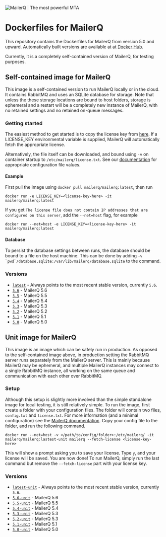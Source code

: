 ![MailerQ | The most powerful MTA](https://media.copernica.com/logos/mailerq-logo.svg "MailerQ | The most powerful MTA")

# Dockerfiles for MailerQ
This repository contains the Dockerfiles for MailerQ from version 5.0 and upward. Automatically built versions are available at at [Docker Hub](https://hub.docker.com/r/mailerq/mailerq/). 

Currently, it is a completely self-contained version of MailerQ, for testing purposes.

## Self-contained image for MailerQ
This image is a self-contained version to run MailerQ locally or in the cloud. It contains RabbitMQ and uses an SQLite database for storage. Note that unless the these storage locations are bound to host folders, storage is ephemeral and a restart will be a completely new instance of MailerQ, with no retained settings and no retained on-queue messages.

### Getting started
The easiest method to get started is to copy the license key from [here](https://www.mailerq.com/product/license/trial). If a LICENSE_KEY environmental variable is supplied, MailerQ will automatically fetch the appropriate license. 

Alternatively, the file itself can be downloaded, and bound using `-v` on container startup to `/etc/mailerq/license.txt`. See our [documentation](https://www.mailerq.com/documentation/5.3/configuration) for appropriate configuration file values. 

#### Example
First pull the image using `docker pull mailerq/mailerq:latest`, then run 
```
docker run -e LICENSE_KEY=<license-key-here> -it mailerq/mailerq:latest
```

If you get `The license file does not contain IP addresses that are configured on this server`, add the `--net=host` flag, for example
```
docker run --net=host -e LICENSE_KEY=<license-key-here> -it mailerq/mailerq:latest
```

#### Database
To persist the database settings between runs, the database should be bound to a file on the host machine. This can be done by adding ```-v `pwd`/database.sqlite:/var/lib/mailerq/database.sqlite``` to the command.

### Versions
- [`latest`](https://github.com/CopernicaMarketingSoftware/mailerq-docker/blob/master/generated/5.6/standalone/Dockerfile) - Always points to the most recent stable version, currently `5.6`.
- [`5.6`](https://github.com/CopernicaMarketingSoftware/mailerq-docker/blob/master/generated/5.6/standalone/Dockerfile) - MailerQ 5.6
- [`5.5`](https://github.com/CopernicaMarketingSoftware/mailerq-docker/blob/master/generated/5.5/standalone/Dockerfile) - MailerQ 5.5
- [`5.4`](https://github.com/CopernicaMarketingSoftware/mailerq-docker/blob/master/generated/5.4/standalone/Dockerfile) - MailerQ 5.4
- [`5.3`](https://github.com/CopernicaMarketingSoftware/mailerq-docker/blob/master/generated/5.3/standalone/Dockerfile) - MailerQ 5.3
- [`5.2`](https://github.com/CopernicaMarketingSoftware/mailerq-docker/blob/master/generated/5.2/standalone/Dockerfile) - MailerQ 5.2
- [`5.1`](https://github.com/CopernicaMarketingSoftware/mailerq-docker/blob/master/generated/5.1/standalone/Dockerfile) - MailerQ 5.1
- [`5.0`](https://github.com/CopernicaMarketingSoftware/mailerq-docker/blob/master/generated/5.0/standalone/Dockerfile) - MailerQ 5.0

## Unit image for MailerQ
This image is an image which can be safely run in production. As opposed to the self-contained image above, in production setting the RabbitMQ server runs separately from the MailerQ server. This is mainly because MailerQ may be ephemeral, and multiple MailerQ instances may connect to a single RabbitMQ instance, all working on the same queue and communication with each other over RabbitMQ. 

### Setup 
Although this setup is slightly more involved than the simple standalone image for local testing, it is still relatively simple. To run the image, first create a folder with your configuration files. The folder will contain two files, `config.txt` and `license.txt`. For more information (and a minimal configuration) see the [MailerQ documentation](https://www.mailerq.com/documentation/5.4/configuration). Copy your config file to the folder, and run the following command.

```
docker run --net=host -v </path/to/config/folder>:/etc/mailerq/ -it mailerq/mailerq:lastest-unit mailerq --fetch-license <license-key-here>
```

This will show a prompt asking you to save your license. Type `y`, and your license will be saved. You are now done! To run MailerQ, simply run the last command but remove the `--fetch-license` part with your license key. 

### Versions
- [`latest-unit`](https://github.com/CopernicaMarketingSoftware/mailerq-docker/blob/master/generated/5.6/unit/Dockerfile) - Always points to the most recent stable version, currently `5.6`.
- [`5.6-unit`](https://github.com/CopernicaMarketingSoftware/mailerq-docker/blob/master/generated/5.6/standalone/Dockerfile) - MailerQ 5.6
- [`5.5-unit`](https://github.com/CopernicaMarketingSoftware/mailerq-docker/blob/master/generated/5.5/standalone/Dockerfile) - MailerQ 5.5
- [`5.4-unit`](https://github.com/CopernicaMarketingSoftware/mailerq-docker/blob/master/generated/5.4/standalone/Dockerfile) - MailerQ 5.4
- [`5.3-unit`](https://github.com/CopernicaMarketingSoftware/mailerq-docker/blob/master/generated/5.3/unit/Dockerfile) - MailerQ 5.3
- [`5.2-unit`](https://github.com/CopernicaMarketingSoftware/mailerq-docker/blob/master/generated/5.2/unit/Dockerfile) - MailerQ 5.3
- [`5.1-unit`](https://github.com/CopernicaMarketingSoftware/mailerq-docker/blob/master/generated/5.1/unit/Dockerfile) - MailerQ 5.1
- [`5.0-unit`](https://github.com/CopernicaMarketingSoftware/mailerq-docker/blob/master/generated/5.0/unit/Dockerfile) - MailerQ 5.0
